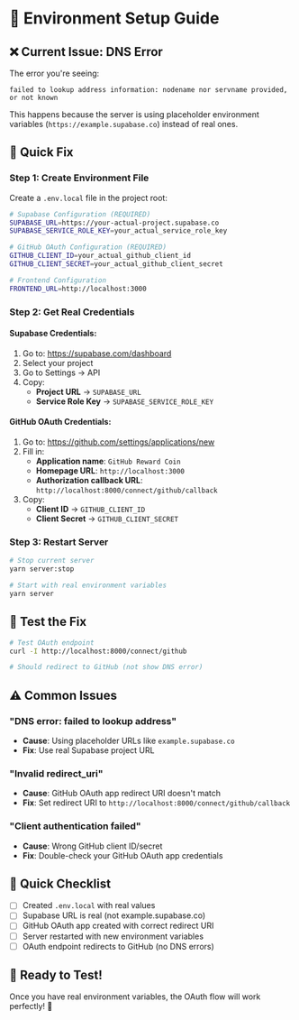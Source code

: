 # 🔧 Environment Setup Guide

## ❌ **Current Issue: DNS Error**

The error you're seeing:

```
failed to lookup address information: nodename nor servname provided, or not known
```

This happens because the server is using placeholder environment variables (`https://example.supabase.co`) instead of real ones.

## 🚀 **Quick Fix**

### **Step 1: Create Environment File**

Create a `.env.local` file in the project root:

```bash
# Supabase Configuration (REQUIRED)
SUPABASE_URL=https://your-actual-project.supabase.co
SUPABASE_SERVICE_ROLE_KEY=your_actual_service_role_key

# GitHub OAuth Configuration (REQUIRED)
GITHUB_CLIENT_ID=your_actual_github_client_id
GITHUB_CLIENT_SECRET=your_actual_github_client_secret

# Frontend Configuration
FRONTEND_URL=http://localhost:3000
```

### **Step 2: Get Real Credentials**

#### **Supabase Credentials:**

1. Go to: https://supabase.com/dashboard
2. Select your project
3. Go to Settings → API
4. Copy:
   - **Project URL** → `SUPABASE_URL`
   - **Service Role Key** → `SUPABASE_SERVICE_ROLE_KEY`

#### **GitHub OAuth Credentials:**

1. Go to: https://github.com/settings/applications/new
2. Fill in:
   - **Application name**: `GitHub Reward Coin`
   - **Homepage URL**: `http://localhost:3000`
   - **Authorization callback URL**: `http://localhost:8000/connect/github/callback`
3. Copy:
   - **Client ID** → `GITHUB_CLIENT_ID`
   - **Client Secret** → `GITHUB_CLIENT_SECRET`

### **Step 3: Restart Server**

```bash
# Stop current server
yarn server:stop

# Start with real environment variables
yarn server
```

## 🧪 **Test the Fix**

```bash
# Test OAuth endpoint
curl -I http://localhost:8000/connect/github

# Should redirect to GitHub (not show DNS error)
```

## ⚠️ **Common Issues**

### **"DNS error: failed to lookup address"**

- **Cause**: Using placeholder URLs like `example.supabase.co`
- **Fix**: Use real Supabase project URL

### **"Invalid redirect_uri"**

- **Cause**: GitHub OAuth app redirect URI doesn't match
- **Fix**: Set redirect URI to `http://localhost:8000/connect/github/callback`

### **"Client authentication failed"**

- **Cause**: Wrong GitHub client ID/secret
- **Fix**: Double-check your GitHub OAuth app credentials

## 🎯 **Quick Checklist**

- [ ] Created `.env.local` with real values
- [ ] Supabase URL is real (not example.supabase.co)
- [ ] GitHub OAuth app created with correct redirect URI
- [ ] Server restarted with new environment variables
- [ ] OAuth endpoint redirects to GitHub (no DNS errors)

## 🚀 **Ready to Test!**

Once you have real environment variables, the OAuth flow will work perfectly! 🎉
